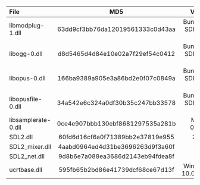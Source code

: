 | File                |               MD5                |            Version            |
|:--------------------|:--------------------------------:|:-----------------------------:|
| libmodplug-1.dll    | 63dd9cf3bb76da12019561333c0d43aa | Bundled with SDL2_mixer 2.6.3 |
| libogg-0.dll        | d8d5465d4d84e10e02a7f29ef54c0412 | Bundled with SDL2_mixer 2.6.3 |
| libopus-0.dll       | 166ba9389a905e3a86bd2e0f07c0849a | Bundled with SDL2_mixer 2.6.3 |
| libopusfile-0.dll   | 34a542e6c324a0df30b35c247bb33578 | Bundled with SDL2_mixer 2.6.3 |
| libsamplerate-0.dll | 0ce4e907bbb130ebf8681297535a281b |         MSYS2 0.1.9-2         |
| SDL2.dll            | 60fd6d16cf6a0f71389bb2e37819e955 |            2.26.5             |
| SDL2_mixer.dll      | 4aabd0964ed4d31be3696263d9f3a60f |             2.6.3             |
| SDL2_net.dll        | 9d8b6e7a088ea3686d2143eb94fdea8f |             2.2.0             |
| ucrtbase.dll        | 595fb65b2bd86e41739dcf68ce67d13f |  Win Kits 10 / 10.0.22621.0   |
